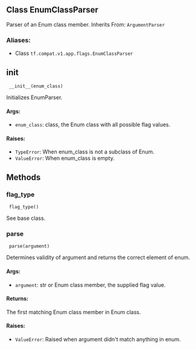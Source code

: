 ## Class EnumClassParser
Parser of an Enum class member.
Inherits From: `ArgumentParser`
### Aliases:
- Class `tf.compat.v1.app.flags.EnumClassParser`
## __init__

```
 __init__(enum_class)
```
Initializes EnumParser.
#### Args:
- `enum_class`: class, the Enum class with all possible flag values.
#### Raises:
- `TypeError`: When enum_class is not a subclass of Enum.
- `ValueError`: When enum_class is empty.
## Methods
### flag_type

```
 flag_type()
```
See base class.
### parse

```
 parse(argument)
```
Determines validity of argument and returns the correct element of enum.
#### Args:
- `argument`: str or Enum class member, the supplied flag value.
#### Returns:
The first matching Enum class member in Enum class.
#### Raises:
- `ValueError`: Raised when argument didn't match anything in enum.
